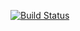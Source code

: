 [![Build Status](https://app.travis-ci.com/wilsjame/weblog.svg?token=4Qqg8jeFHyzevCWrgdC8&branch=main)](https://app.travis-ci.com/wilsjame/weblog)
